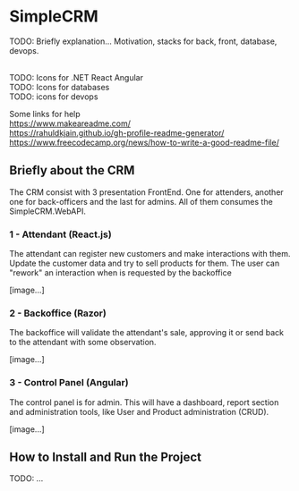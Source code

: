 ﻿# SimpleCRM
TODO: Briefly explanation... 
    Motivation, 
    stacks for back, front, database, devops.

<br />TODO: Icons for .NET React Angular
<br />TODO: Icons for databases
<br />TODO: icons for devops

Some links for help
<br />https://www.makeareadme.com/
<br />https://rahuldkjain.github.io/gh-profile-readme-generator/
<br />https://www.freecodecamp.org/news/how-to-write-a-good-readme-file/

## Briefly about the CRM
The CRM consist with 3 presentation FrontEnd. One for attenders, another one for back-officers and the last for admins. All of them consumes the SimpleCRM.WebAPI.

### 1 - Attendant (React.js)
The attendant can register new customers and make interactions with them. Update the customer data and
try to sell products for them.
The user can "rework" an interaction when is requested by the backoffice

[image...]

### 2 - Backoffice (Razor)
The backoffice will validate the attendant's sale, approving it or send back to the attendant with some observation.

[image...]

### 3 - Control Panel (Angular)
The control panel is for admin. This will have a dashboard, report section and administration tools, like User and Product administration (CRUD).

[image...]

## How to Install and Run the Project
TODO: ...
